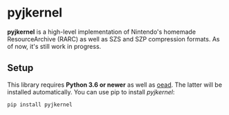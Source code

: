 # pyjkernel
**pyjkernel** is a high-level implementation of Nintendo's homemade ResourceArchive (RARC) as well as SZS and SZP compression formats. As of now, it's still work in progress.

## Setup
This library requires **Python 3.6 or newer** as well as [oead](https://github.com/zeldamods/oead). The latter will be installed automatically. You can use pip to install *pyjkernel*:
```sh
pip install pyjkernel
```
